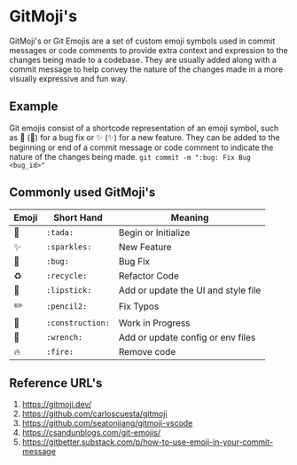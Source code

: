# GitMoji's
GitMoji's or Git Emojis are a set of custom emoji symbols used in commit messages or code comments to provide extra context and expression to the changes being made to a codebase. They are usually added along with a commit message to help convey the nature of the changes made in a more visually expressive and fun way.

## Example
Git emojis consist of a shortcode representation of an emoji symbol, such as :bug: (🐛) for a bug fix or :sparkles: (✨) for a new feature. They can be added to the beginning or end of a commit message or code comment to indicate the nature of the changes being made.
`git commit -m ":bug: Fix Bug <bug_id>"`

## Commonly used GitMoji's
| Emoji  | Short Hand | Meaning |
| ------------- | ------------- | ------------- |
| :tada: | `:tada:` | Begin or Initialize  |
| :sparkles: | `:sparkles:` | New Feature  |
| :bug:  | `:bug:` | Bug Fix  |
| :recycle: | `:recycle:` | Refactor Code  |
| :lipstick: | `:lipstick:` | Add or update the UI and style file  |
| :pencil2:  | `:pencil2:` | Fix Typos  |
| :construction: | `:construction:` | Work in Progress  |
| :wrench: | `:wrench:` | Add or update config or env files |
| :fire: | `:fire:` | Remove code |

## Reference URL's
1. https://gitmoji.dev/
2. https://github.com/carloscuesta/gitmoji
3. https://github.com/seatonjiang/gitmoji-vscode
4. https://csandunblogs.com/git-emojis/
5. https://gitbetter.substack.com/p/how-to-use-emoji-in-your-commit-message
